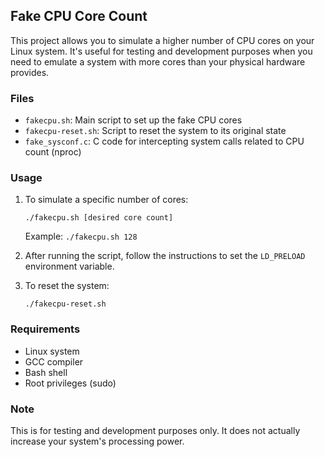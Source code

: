 ## Fake CPU Core Count

This project allows you to simulate a higher number of CPU cores on your Linux system. It's useful for testing and development purposes when you need to emulate a system with more cores than your physical hardware provides.

### Files

- `fakecpu.sh`: Main script to set up the fake CPU cores
- `fakecpu-reset.sh`: Script to reset the system to its original state
- `fake_sysconf.c`: C code for intercepting system calls related to CPU count (nproc)

### Usage

1. To simulate a specific number of cores:
   ```
   ./fakecpu.sh [desired core count]
   ```
   Example: `./fakecpu.sh 128`

2. After running the script, follow the instructions to set the `LD_PRELOAD` environment variable.

3. To reset the system:
   ```
   ./fakecpu-reset.sh
   ```

### Requirements

- Linux system
- GCC compiler
- Bash shell
- Root privileges (sudo)

### Note

This is for testing and development purposes only. It does not actually increase your system's processing power.
